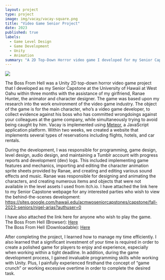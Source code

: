 ```yaml
---
layout: project
type: project
image: img/vacay/vacay-square.png
title: "Video Game Senior Project"
date: 2023
published: true
labels:
  - Game Level Design
  - Game Development
  - Unity
  - Animation
summary: "A 2D Top-Down Horror video game I developed for my Senior Capstone."
---
```


<img class="img-fluid" src="../img/vacay/vacay-home-page.png">

The Boss From Hell was a Unity 2D top-down horror video game project that I developed as my Senior Capstone at the University of Hawaii at West Oahu within three months with the assistance of my girlfriend, Ranae Hunter, the animator and character designer. The game was based upon my research into the work environment of the video game industry. The object of the game is for the main character, who’s a video game developer, to collect evidence against his boss who has committed wrongdoings against your colleagues at the game company, while simultaneously trying to avoid being caught by him.
Vacay is implemented using [Meteor](http://meteor.com), a JavaScript application platform. Within two weeks, we created a website that implements several types of reservations including flights, hotels, and car rentals.

During the development, I was responsible for programming, game design, level design, audio design, and maintaining a Tumblr account with progress reports and development (dev) logs. This included implementing game features and mechanics, importing and editing the character animation sprite sheets provided by Ranae, and creating and editing various sound effects and music. Ranae was responsible for designing and animating the characters, and creating numerous items and objects that were not available in the level assets I used from itch.io. I have attached the link here to my Senior Capstone webpage for any interested parties who wish to view the behind-the-scenes development:  https://sites.google.com/hawaii.edu/acmwoseniorcapstones/capstone/fall-2023-seniors/nigel-arias?authuser=0

I have also attached the link here for anyone who wish to play the game. <br> 
The Boss From Hell (Browser): <a href="https://nigelarias.itch.io/the-boss-from-hell-web-version">Here</a> <br>
The Boss From Hell (Downloadable): <a href="https://nigelarias.itch.io/the-boss-from-hell">Here</a>


After completing the project, I learned how to manage my time efficiently. I also learned  that a significant investment of your time is required in order to create a polished game for players to enjoy and experience, especially when working within a tight deadline. In addition, during the game development process, I gained invaluable programming skills while working with Unity. Plus, I painfully experienced firsthand the concept of “game crunch” or working excessive overtime in order to complete the desired task.


 

